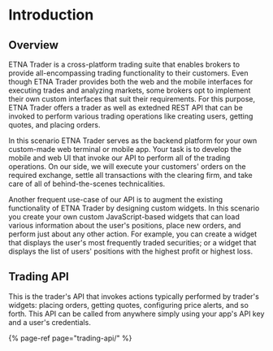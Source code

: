# Introduction

## Overview

ETNA Trader is a cross-platform trading suite that enables brokers to provide all-encompassing trading functionality to their customers. Even though ETNA Trader provides both the web and the mobile interfaces for executing trades and analyzing markets, some brokers opt to implement their own custom interfaces that suit their requirements. For this purpose, ETNA Trader offers a trader as well as extedned REST API that can be invoked to perform various trading operations like creating users, getting quotes, and placing orders.

In this scenario ETNA Trader serves as the backend platform for your own custom-made web terminal or mobile app. Your task is to develop the mobile and web UI that invoke our API to perform all of the trading operations. On our side, we will execute your customers' orders on the required exchange, settle all transactions with the clearing firm, and take care of all of behind-the-scenes technicalities.

Another frequent use-case of our API is to augment the existing functionality of ETNA Trader by designing custom widgets. In this scenario you create your own custom JavaScript-based widgets that can load various information about the user's positions, place new orders, and perform just about any other action. For example, you can create a widget that displays the user's most frequently traded securities; or a widget that displays the list of users' positions with the highest profit or highest loss.

## Trading API

This is the trader's API that invokes actions typically performed by trader's widgets: placing orders, getting quotes, configuring price alerts, and so forth. This API can be called from anywhere simply using your app's API key and a user's credentials.

{% page-ref page="trading-api/" %}

